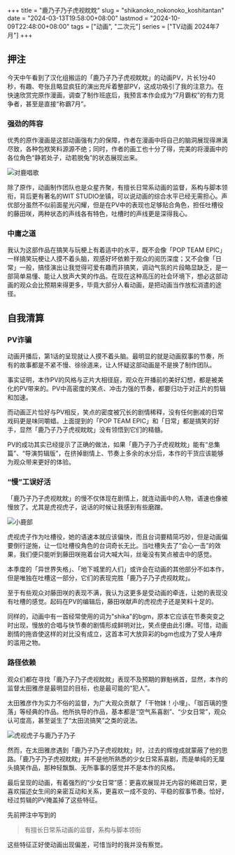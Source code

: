 +++
title = "鹿乃子乃子虎视眈眈"
slug = "shikanoko_nokonoko_koshitantan"
date = "2024-03-13T19:58:00+08:00"
lastmod = "2024-10-09T22:48:00+08:00"
tags = ["动画", "二次元"]
series = ["TV动画 2024年7月"]
+++
## 押注
今天中午看到了汉化组搬运的「鹿乃子乃子虎视眈眈」的动画PV，片长1分40秒，有趣、夸张且略显疯狂的演出充斥着整部PV，这成功吸引了我的注意力。在快速欣赏完原作漫画，调查了制作班底后，我预言本作会成为“7月霸权”的有力竞争者，甚至是直接“称霸7月”。

### 强劲的阵容
优秀的原作漫画是这部动画强有力的保障，作者在漫画中将自己的脑洞展现得淋漓尽致，各种包袱笑料源源不绝；同时，作者的画工也十分了得，完美的将漫画中的各位角色“静若处子，动若脱兔”的状态展现出来。

![对鹿唱歌](01.avif "对鹿唱歌")

除了原作，动画制作团队也是众星齐聚，有擅长日常系动画的监督，系构与脚本领衔，背后更有著名的WIT STUDIO坐镇，可以说动画的综合水平已经无需担心。声优部分虽然不似前面星光闪耀，但是在PV中的表现也足够贴合角色，担任吐槽役的藤田咲，两种状态的声线各有特色，吐槽时的声线更是深得我心。

### 中庸之道
我认为这部作品在搞笑与玩梗上有着适中的水平，既不会像「POP TEAM EPIC」一样搞笑玩梗让人摸不着头脑，观感好坏依赖于观众的阅历深度；又不会像「日常」一般，搞怪演出让我觉得可爱有趣而非搞笑，调动气氛的片段略显缺乏，是一部简单易懂、能让人放声大笑的作品。在现在这种高压的社会环境下，想必这部动画的观众会比预期来得更多，毕竟大部分人看动画，是把动画当作放松消遣的途径。

## 自我清算
### PV诈骗
动画开播后，第1话的呈现就让人摸不着头脑。最明显的就是动画叙事的节奏，所有的故事都是不紧不慢、徐徐道来，让人怀疑这部动画是不是换了制作团队。

事实证明，本作PV的风格与正片大相径庭，观众在开播前的美好幻想，都是被美化的PV带来的。PV中高密度的笑点、冲击力强的节奏，都要归功于对正片的剪辑和加速。

而动画正片恰好与PV相反，笑点的密度被冗长的剧情稀释，没有任何删减的日常戏码更是味同嚼蜡。上面提到的「POP TEAM EPIC」和「日常」都是搞笑的好手，显然「鹿乃子乃子虎视眈眈」没有领悟到它们的精髓。

PV的成功其实已经提示了正确的做法，如果「鹿乃子乃子虎视眈眈」能有“总集篇”、“导演剪辑版”，在挤掉剧情上、节奏上多余的水分后，本作的干货应该能够为观众带来更好的体验。

### “慢”工误好活
「鹿乃子乃子虎视眈眈」的慢不仅体现在剧情上，就连动画中的人物，语速也像被慢放了。尤其是虎视虎子，说话的时候让我感到有些磨蹭。

![小鹿部](02.avif "小鹿部")

虎视虎子作为吐槽役，她的语速本就应该偏快，而且台词要精简巧妙，但是动画偏要倒行逆施，让一位吐槽役角色的台词奇长无比。当吐槽失去了“会心一击”的效果，我们便只能听到藤田咲拖着台词大喊大叫，丝毫没有笑点被击中的感觉。

本季度的「异世界失格」、「地下城里的人们」或许会在动画的其他部分不如本作，但是唯独在吐槽这一部分，它们的表现完胜「鹿乃子乃子虎视眈眈」。

至于有些观众对藤田咲的表现不满，我认为这更多是受动画的牵连，让她的表现没有吐槽的感觉。起码在PV的编辑后，藤田咲献声的虎视虎子还是笑料十足的。

同样的，动画中有一首经常使用的词为"shika"的bgm，原本它应该在节奏突变之时出现，慢放的合唱与快节奏的剧情形成鲜明对比，笑点便由此引爆。可惜，动画剧情的拖沓使这样的对比没有成立，这首本可大放异彩的bgm也成为了受人唾弃的滥用之物。

### 路径依赖
观众们都在寻找「鹿乃子乃子虎视眈眈」表现不及预期的罪魁祸首，显然，本作的监督太田雅彦是最明显的目标，也是最可能的“犯人”。

太田雅彦作为实力不俗的监督，为广大观众贡献了「干物妹！小埋」、「珈百璃的堕落」等经典的作品。他所执导的作品，基本都是“空气系喜剧”、“少女日常”，观众认可度高，甚至诞生了“太田流搞笑”之类的说法。

![虎视虎子与鹿乃子乃子](03.avif "虎视虎子与鹿乃子乃子")

然而，在太田雅彦遇到「鹿乃子乃子虎视眈眈」时，过去的辉煌成就蒙蔽了他的思路。「鹿乃子乃子虎视眈眈」并不是他所熟悉的少女日常系喜剧，而是单纯的无厘头搞笑作品，那种轻飘飘、无所事事的感觉并不是本作的风格。

最后呈现的动画，有着强烈的“少女日常”感：更喜欢展现并无内容的稀疏日常，更喜欢描述女生间的亲密互动和关系，更喜欢一成不变的、平稳的叙事节奏。恰好，经过剪辑的PV掩盖掉了这些特征。

先前押注中写到的
>有擅长日常系动画的监督，系构与脚本领衔

这些特征正好使动画出现偏差，可惜当时的我并没有察觉。
